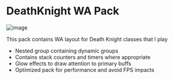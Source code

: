 # DeathKnight WA Pack

![image](https://github.com/user-attachments/assets/b73d7054-9d39-418e-9c58-56da51f58d40)



This pack contains WA layout for Death Knight classes that I play

- Nested group containing dynamic groups
- Contains stack counters and timers where appropriate
- Glow effects to draw attention to primary buffs
- Optimized pack for performance and avoid FPS impacts

